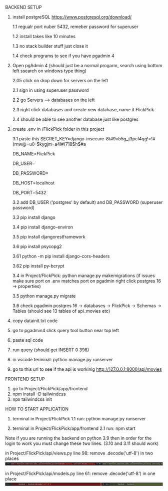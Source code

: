 BACKEND SETUP

1. install postgreSQL https://www.postgresql.org/download/
   
    1.1 regualr port nuber 5432, remeber password for superuser

    1.2 install takes like 10 minutes
   
    1.3 no stack builder stuff just close it
   
    1.4 check programs to see if you have pgadmin 4
   

3.  Open pgAdmin 4 (should just be a normal progarm, search using bottom left ssearch on windows type thing)
   
    2.05 click on drop down for servers on the left
    
    2.1 sign in using superuser password
    
    2.2 go Servers --> databases on the left
    
    2.3 right click databases and create new database, name it FlickPick
    
    2.4 should be able to see another database just like postgres

6. create .env in /FlickPick folder in this project
   
    3.1 paste this
    SECRET_KEY=django-insecure-8t#9vb5g_j3pcf4qg!=!#(rnw@=u0-$kygjm=a4l#(718$h$#a

    DB_NAME=FlickPick

    DB_USER=

    DB_PASSWORD=
    
    DB_HOST=localhost

    DB_PORT=5432
   
    3.2 add DB_USER ('postgres' by default) and DB_PASSWORD (superuser password)

    3.3 pip install django
   
    3.4 pip install django-environ
   
    3.5 pip install djangorestframework
   
    3.6 pip install psycopg2

    3.61 python -m pip install django-cors-headers

    3.62 pip install py-bcrypt
   
    3.4 in Project/FlickPick: python manage.py makemigrations (if issues make sure port on .env matches port on pgadmin right click postgres 16 -> properties)
   
    3.5 python manage.py migrate
   
    3.6 check pgadmin postgres 16 -> databases -> FlickPick -> Schemas -> Tables (should see 13 tables of api_movies etc)

8.  copy datainit.txt code

10. go to pgadmin4 click query tool button near top left
11. paste sql code
12. run query (should get INSERT 0 398)
13. in vscode terminal: python manage.py runserver
14. go to this url to see if the api is workinig http://127.0.0.1:8000/api/movies

FRONTEND SETUP
1. go to Project/FlickPick/app/frontend
3. npm install -D tailwindcss
4. npx tailwindcss init

HOW TO START APPLICATION
1. terminal in Project/FlickPick
1.1 run: python manage.py runserver

2. terminal in Project/FlickPick/app/frontend
2.1 run: npm start



Note if you are running the backend on python 3.9 then in order for the login to work you must change these two lines. (3.10 and 3.11 should work)

in Project/FlickPick/api/views.py line 98: remove .decode('utf-8') in two places
<img src="Diagrams and Tests/veiws.py.JPG"/>

in Project/FlickPick/api/models.py line 61: remove .decode('utf-8') in one place
<img src="Diagrams and Tests/models.py.JPG"/>

